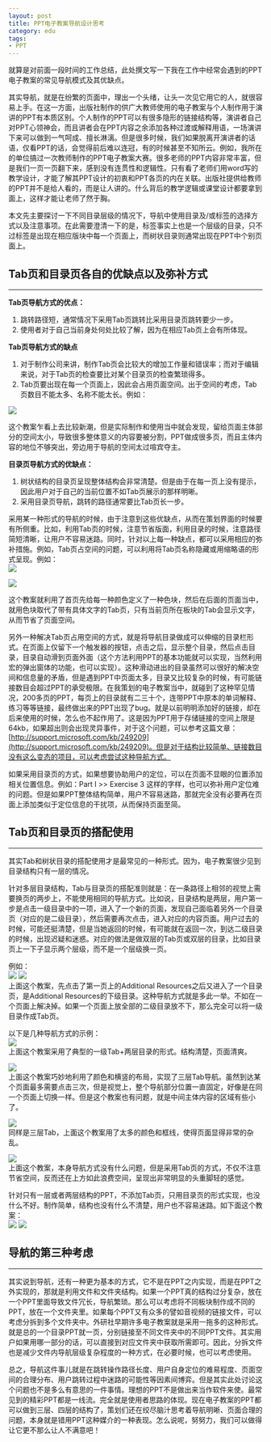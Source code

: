 ```yaml
---
layout: post
title: PPT电子教案导航设计思考
category: edu
tags:
- PPT
---
```


就算是对前面一段时间的工作总结，此处撰文写一下我在工作中经常会遇到的PPT电子教案的常见导航模式及其优缺点。

其实导航，就是在纷繁的页面中，理出一个头绪，让头一次见它用它的人，就很容易上手。在这一方面，出版社制作的供广大教师使用的电子教案与个人制作用于演讲的PPT有本质区别。个人制作的PPT可以有很多隐形的链接结构等，演讲者自己对PPT心领神会，而且讲者会在PPT内容之余添加各种过渡或解释用语，一场演讲下来可以做到一气呵成、擅长淋漓。但是很多时候，我们如果脱离开演讲者的话语，仅看PPT的话，会觉得前后难以连冠，有的时候甚至不知所云。例如，我所在的单位搞过一次教师制作的PPT电子教案大赛。很多老师的PPT内容非常丰富，但是我们一页一页翻下来，感到没有连贯性和逻辑性。只有看了老师们用word写的教学设计，才能了解其PPT设计的初衷和PPT各页的内在关联。出版社提供给教师的PPT并不是给人看的，而是让人讲的。什么背后的教学逻辑或课堂设计都要拿到面上，这样才能让老师了然于胸。

本文先主要探讨一下不同目录层级的情况下，导航中使用目录及/或标签的选择方式以及注意事项。在此需要澄清一下的是，标签事实上也是一个层级的目录，只不过标签是出现在相应版块中每一个页面上，而树状目录则通常出现在PPT中个别页面上。

## Tab页和目录页各自的优缺点以及弥补方式
<hr>

**Tab页导航方式的优点：**

1. 跳转路径短，通常情况下采用Tab页跳转比采用目录页跳转要少一步。
2. 使用者对于自己当前身处何处比较了解，因为在相应Tab页上会有所体现。


**Tab页导航方式的缺点**

1. 对于制作公司来讲，制作Tab页会比较大的增加工作量和错误率；而对于编辑来说，对于Tab页的检查要比对某个目录页的检查繁琐得多。
2. Tab页要出现在每一个页面上，因此会占用页面空间。出于空间的考虑，Tab页数目不能太多、名称不能太长。例如：

<img src="http://pic.yupoo.com/fantaghiro_v/DxM9ZKzf/gHg0Y.jpg" class="scale-with-grid"><br>

这个教案乍看上去比较新潮，但是实际制作和使用当中就会发现，留给页面主体部分的空间太小，导致很多整体意义的内容要被分割，PPT做成很多页，而且主体内容的地位不够突出，旁边用于导航的空间太过喧宾夺主。

**目录页导航方式的优缺点：**

1. 树状结构的目录页呈现整体结构会非常清楚。但是由于在每一页上没有提示，因此用户对于自己的当前位置不如Tab页展示的那样明晰。
2. 采用目录页导航，跳转的路径通常要比Tab页长一步。

采用某一种形式的导航的时候，由于注意到这些优缺点，从而在策划界面的时候要有所侧重。比如，利用Tab页的时候，注意节省版面，利用目录的时候，注意路径简短清晰，让用户不容易迷路。同时，针对以上每一种缺点，都可以采用相应的弥补措施。例如，Tab页占空间的问题，可以利用将Tab页名称隐藏或用缩略语的形式呈现。例如：
<br>
<img src="http://pic.yupoo.com/fantaghiro_v/DxM9ZSYr/EsnlY.jpg" class="scale-with-grid">

<img src="http://pic.yupoo.com/fantaghiro_v/DxM9Zm4S/13n5tK.jpg" class="scale-with-grid"><br>

这个教案就利用了首页先给每一种颜色定义了一种色块，然后在后面的页面当中，就用色块取代了带有具体文字的Tab页，只有当前页所在板块的Tab会显示文字，从而节省了页面空间。

另外一种解决Tab页占用空间的方式，就是将导航目录做成可以伸缩的目录栏形式。在页面上仅留下一个触发器的按钮，点击之后，显示整个目录，然后点击目录，目录自动滑到页面外面（这个方法利用PPT的基本功能就可以实现，当然利用宏的弹出窗体的功能，也可以实现）。这种滑动进出的目录虽然可以很好的解决空间和信息量的矛盾，但是遇到PPT中页面太多，目录又比较复杂的时候，有可能链接数目会超过PPT的承受极限。在我策划的电子教案当中，就碰到了这种罕见情况，200多页的PPT，每页上的目录就有二三十个，连带PPT中原本的单词解释、练习等等链接，最终做出来的PPT出现了bug。就是以前明明添加好的链接，却在后来使用的时候，怎么也不起作用了。这是因为PPT用于存储链接的空间上限是64kb，如果超出则会出现灵异事件，对于这个问题，可以参考这篇文章：[http://support.microsoft.com/kb/249209](http://support.microsoft.com/kb/249209)。但是对于结构比较简单、链接数目没有这么变态的项目，可以考虑尝试这种导航方式。

如果采用目录页的方式，如果想要协助用户的定位，可以在页面不显眼的位置添加相关位置信息。例如：Part I >> Exercise 3 这样的字样，也可以弥补用户定位难的问题。但是如果PPT整体结构简单，用户不容易迷路，那就完全没有必要再在页面上添加类似于定位信息的干扰项，从而保持页面至简。

## Tab页和目录页的搭配使用
<hr>

其实Tab和树状目录的搭配使用才是最常见的一种形式。因为，电子教案很少见到目录结构只有一层的情况。

针对多层目录结构，Tab与目录页的搭配准则就是：在一条路径上相邻的视觉上需要换页的两步上，不能使用相同的导航方式。比如说，目录结构是两层，用户第一步是点击一级目录中的一项，进入了一个新的页面，发现自己面临着另外一个目录页（对应的是二级目录），然后需要再次点击，进入对应的内容页面。用户过去的时候，可能还挺清楚，但是当她返回的时候，有可能就在返回一次，到达二级目录的时候，出现迟疑和迷惑。对应的做法是做双层的Tab页或双层的目录，比如目录页上一下子显示两个层级，而不是一个层级换一页。

例如：<br>
<img src="http://pic.yupoo.com/fantaghiro_v/DxM9W9r2/Ru37Q.jpg" class="scale-with-grid">
<img src="http://pic.yupoo.com/fantaghiro_v/DxM9VZp9/OYXCa.jpg" class="scale-with-grid"><br>
上面这个教案，先点击了第一页上的Additional Resources之后又进入了一个目录页，是Additional Resources的下级目录。这种导航方式就是多此一举。不如在一个页面上解决掉。如果一个页面上放全部的二级目录放不下，那么完全可以将一级目录作成Tab页。

以下是几种导航方式的示例：<br>
<img src="http://pic.yupoo.com/fantaghiro_v/DxM9X5pi/XyBwm.jpg" class="scale-with-grid"><br>
上面这个教案采用了典型的一级Tab+两层目录的形式。结构清楚，页面清爽。

<img src="http://pic.yupoo.com/fantaghiro_v/DxM9Xgfq/9U4yd.jpg" class="scale-with-grid"><br>
上面这个教案巧妙地利用了颜色和横竖的布局，实现了三层Tab导航。虽然到达某个页面最多需要点击三次，但是视觉上，整个导航部分位置一直固定，好像是在同一个页面上切换一样。但是这个教案也有问题，就是中间主体内容的区域有些小了。

<img src="http://pic.yupoo.com/fantaghiro_v/DxM9YQuh/medium.jpg" class="scale-with-grid"><br>
同样是三层Tab，上面这个教案用了太多的颜色和框线，使得页面显得非常的杂乱。

<img src="http://pic.yupoo.com/fantaghiro_v/DxM9WKGs/medium.jpg" class="scale-with-grid"><br>
上面这个教案，本身导航方式没有什么问题，但是采用Tab页的方式，不仅不注意节省空间，反而还在上方如此浪费空间，呈现出非常明显的头重脚轻的感觉。

针对只有一层或者两层结构的PPT，不添加Tab页，只用目录页的形式实现，也没什么不好。制作简单，结构也没有什么不清楚，用户也不容易迷路。如下面这个教案：<br>
<img src="http://pic.yupoo.com/fantaghiro_v/DztrzqAA/V1wVb.jpg" class="scale-with-grid">
<img src="http://pic.yupoo.com/fantaghiro_v/Dztrznlt/2HcJg.jpg" class="scale-with-grid"><br>

## 导航的第三种考虑
<hr>

其实说到导航，还有一种更为基本的方式，它不是在PPT之内实现，而是在PPT之外实现的，那就是利用文件和文件夹结构。如果一个PPT真的结构过分复杂，放在一个PPT里面导致文件冗长，导航繁琐。那么可以考虑将不同板块制作成不同的PPT，放在一个文件夹里。如果每个PPT又有众多的譬如音视频的链接文件，可以考虑分拆到多个文件夹中。外研社早期许多电子教案就是采用一拖多的这种形式。就是总的一个目录PPT就一页，分别链接至不同文件夹中的不同PPT文件。其实用户如果用哪一部分的话，可以直接到对应文件夹中获取所需即可。因此，分拆文件也是减少文件内导航层级复杂程度的一种方式，在必要时候，也可以考虑使用。

总之，导航这件事儿就是在跳转操作路径长度、用户自身定位的难易程度、页面空间的合理分布、用户跳转过程中迷路的可能性等因素间博弈。但是其实此处讨论这个问题也不是多么有意思的一件事情。理想的PPT不是做出来当作软件来使。最常见到的精彩PPT都是一线流。完全就是使用者思路的体现。现在电子教案的PPT都可以做到三层、四层的结构了，策划们还在绞尽脑汁思考着导航明晰、页面合理的问题，本身就是错用PPT这种媒介的一种表现。怎么说呢，努努力，我们可以做得让它更不那么让人不满意吧！
